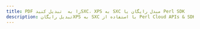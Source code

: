---title: PDF را به  تبدیل کنیدSXC، XPS به SXC مبدل رایگان یا Perl SDKdescription: تبدیل رایگانXPS به SXC با استفاده از Perl Cloud APIs & SDK همچنین اسناد PDF را در Cloud ایجاد، ویرایش و رندر کنید.---